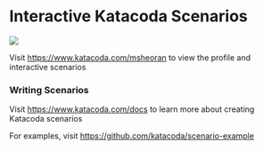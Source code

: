 # Interactive Katacoda Scenarios

[![](http://shields.katacoda.com/katacoda/msheoran/count.svg)](https://www.katacoda.com/msheoran "Get your profile on Katacoda.com")

Visit https://www.katacoda.com/msheoran to view the profile and interactive scenarios

### Writing Scenarios
Visit https://www.katacoda.com/docs to learn more about creating Katacoda scenarios

For examples, visit https://github.com/katacoda/scenario-example
